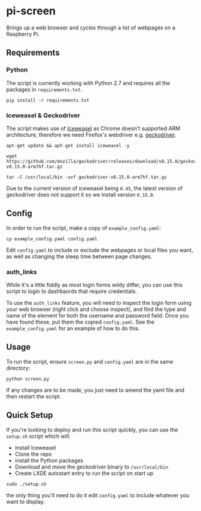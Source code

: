 # pi-screen

Brings up a web browser and cycles through a list of webpages on a Raspberry Pi.


## Requirements

### Python

The script is currently working with Python 2.7 and requires all the packages in `requirements.txt`.

```
pip install -r requirements.txt
```

### Iceweasel & Geckodriver

The script makes use of [Iceweasel](https://wiki.debian.org/Iceweasel) as Chrome doesn't supported ARM architecture, therefore we need Firefox's webdriver e.g. [geckodriver](https://github.com/mozilla/geckodriver/releases).

```
apt-get update && apt-get install iceweasel -y

wget https://github.com/mozilla/geckodriver/releases/download/v0.15.0/geckodriver-v0.15.0-arm7hf.tar.gz

tar -C /usr/local/bin -xvf geckodriver-v0.15.0-arm7hf.tar.gz
```

Due to the current version of iceweasel being `0.45`, the latest version of geckodriver does not support it so we install version `0.15.0`.


## Config

In order to run the script, make a copy of `example_config.yaml`:

```
cp example_config.yaml config.yaml
```

Edit `config.yaml` to include or exclude the webpages or local files you want, as well as changing the sleep time between page changes.

### auth_links

While it's a little fiddly as most login forms wildy differ, you can use this script to login to dashbaords that require credentials.

To use the `auth_links` feature, you will need to inspect the login form using your web browser (right click and choose inspect), and find the type and name of the element for both the username and password field. Once you have found these, put them the copied `config.yaml`. See the `example_config.yaml` for an example of how to do this.


## Usage

To run the script, ensure `screen.py` and `config.yaml` are in the same directory:

```
python screen.py
```

If any changes are to be made, you just need to amend the yaml file and then restart the script.


## Quick Setup

If you're looking to deploy and run this script quickly, you can use the `setup.sh` script which will:

- Install Iceweasel
- Clone the repo
- install the Python packages
- Download and move the geckodriver binary to `/usr/local/bin`
- Create LXDE autostart entry to run the script on start up

```
sudo ./setup.sh
```

the only thing you'll need to do it edit `config.yaml` to include whatever you want to display.
